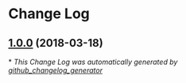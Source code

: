 # Change Log

## [1.0.0](https://github.com/gordonbanderson/homepage-s44-bootstrap-theme/tree/1.0.0) (2018-03-18)


\* *This Change Log was automatically generated by [github_changelog_generator](https://github.com/skywinder/Github-Changelog-Generator)*